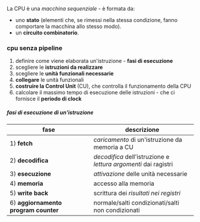 La CPU è una *macchina sequenziale* - è formata da:
- uno **stato** (elementi che, se rimessi nella stessa condizione, fanno comportare la macchina allo stesso modo).
- un **circuito combinatorio**.

### cpu senza pipeline
1) definire come viene elaborata un'istruzione - **fasi di esecuzione**
2) scegliere le **istruzioni da realizzare**
3) scegliere le **unità funzionali necessarie**
4) **collegare** le unità funzionali
5) **costruire la Control Unit** (CU), che controlla il funzionamento della CPU
6) calcolare il massimo tempo di esecuzione delle istruzioni - che ci fornisce il **periodo di clock**

##### fasi di esecuzione di un'istruzione

| fase                                 | descrizione                                                         |
| ------------------------------------ | ------------------------------------------------------------------- |
| 1) **fetch**                         | *caricamento* di un'istruzione da memoria a CU                      |
| 2) **decodifica**                    | *decodifica* dell'istruzione e <br>*lettura argomenti* dai ragistri |
| 3) **esecuzione**                    | *attivazione* delle unità necessarie                                |
| 4) **memoria**                       | accesso alla memoria                                                |
| 5) **write back**                    | scrittura dei *risultati nei registri*                              |
| 6) **aggiornamento program counter** | normale/salti condizionati/salti non condizionati                   |


